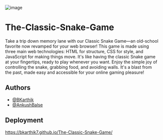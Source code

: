 ![image](https://github.com/BKarthik7/The-Classic-Snake-Game/assets/115967163/42c09a04-6fe8-413b-bd9e-1a3ef597e43a)
# The-Classic-Snake-Game

Take a trip down memory lane with our Classic Snake Game—an old-school favorite now revamped for your web browser! This game is made using three main web technologies: HTML for structure, CSS for style, and JavaScript for making things move. It's like having the classic Snake game at your fingertips, ready to play whenever you want. Enjoy the simple joy of controlling the snake, grabbing food, and avoiding walls. It's a blast from the past, made easy and accessible for your online gaming pleasure!


## Authors

- [@BKarthik](https://github.com/BKarthik7)
- [@AnkushBalse](https://github.com/Ankush-Balse)


## Deployment
https://bkarthik7.github.io/The-Classic-Snake-Game/

